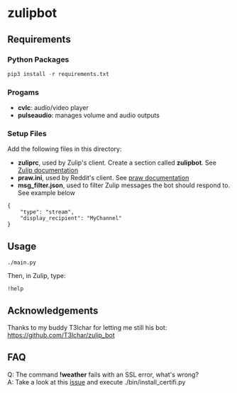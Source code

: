 # zulipbot

## Requirements

### Python Packages
```python
pip3 install -r requirements.txt
```
### Progams
  - **cvlc**: audio/video player
  - **pulseaudio**: manages volume and audio outputs

### Setup Files
Add the following files in this directory:
  - **zuliprc**, used by Zulip's client. Create a section called **zulipbot**. See [Zulip documentation](https://zulip.com/api/running-bots)
  - **praw.ini**, used by Reddit's client. See [praw documentation](https://praw.readthedocs.io/en/latest/getting_started/configuration/prawini.html)
  - **msg_filter.json**, used to filter Zulip messages the bot should respond to. See example below

```
{
    "type": "stream",
    "display_recipient": "MyChannel"
}
```

## Usage
```shell
./main.py
```
Then, in Zulip, type:
```
!help
```

## Acknowledgements
Thanks to my buddy T3lchar for letting me still his bot: https://github.com/T3lchar/zulip_bot

## FAQ
Q: The command **!weather** fails with an SSL error, what's wrong?  
A: Take a look at this [issue](https://stackoverflow.com/questions/44649449/brew-installation-of-python-3-6-1-ssl-certificate-verify-failed-certificate/44649450#44649450) and execute ./bin/install_certifi.py
